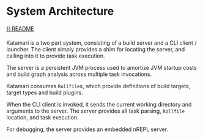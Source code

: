 # System Architecture
[⛓ README](/README.md)

Katamari is a two part system, consisting of a build server and a CLI client / launcher.
The client simply provides a shim for locating the server, and calling into it to provide task execution.

The server is a persistent JVM process used to amortize JVM startup costs and build graph analysis across multiple task invocations.

Katamari consumes `Rollfile`s, which provide definitions of build targets, target types and build plugins.

When the CLI client is invoked, it sends the current working directory and arguments to the server.
The server provides all task parsing, `Rollfile` location, and task execution.

For debugging, the server provides an embedded nREPL server.

